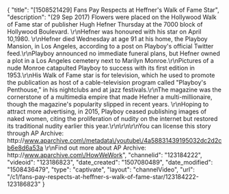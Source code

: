 {
    "title": "[1508521429] Fans Pay Respects at Heffner's Walk of Fame Star",
    "description": "(29 Sep 2017) Flowers were placed on the Hollywood Walk of Fame star of publisher Hugh Hefner Thursday at the 7000 block of Hollywood Boulevard. \r\nHefner was honoured with his star on April 10,1980. \r\nHefner died Wednesday at age 91 at his home, the Playboy Mansion, in Los Angeles, according to a post on Playboy's official Twitter feed.\r\nPlayboy announced no immediate funeral plans, but Hefner owned a plot in a Los Angeles cemetery next to Marilyn Monroe.\r\nPictures of a nude Monroe catapulted Playboy to success with its first edition in 1953.\r\nHis Walk of Fame star is for television, which he used to promote the publication as host of a cable-television program called \"Playboy's Penthouse,\" in his nightclubs and at jazz festivals.\r\nThe magazine was the cornerstone of a multimedia empire that made Hefner a multi-millionaire, though the magazine's popularity slipped in recent years. \r\nHoping to attract more advertising, in 2015, Playboy ceased publishing images of naked women, citing the proliferation of nudity on the internet but restored its traditional nudity earlier this year.\r\n\r\n\r\nYou can license this story through AP Archive: http:\/\/www.aparchive.com\/metadata\/youtube\/4a58831439195032dc2d2cb6e8d6a53a \r\nFind out more about AP Archive: http:\/\/www.aparchive.com\/HowWeWork",
    "channelid": "123184222",
    "videoid": "123186823",
    "date_created": "1507080489",
    "date_modified": "1508436479",
    "type": "captivate",
    "layout": "channelVideo",
    "url": "\/c1\/fans-pay-respects-at-heffner-s-walk-of-fame-star\/123184222-123186823"
}